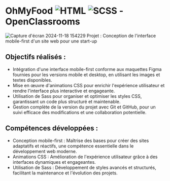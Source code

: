 # OhMyFood ![HTML](https://img.shields.io/badge/HTML5-E34F26?style=flat&logo=html5&logoColor=white) ![SCSS](https://img.shields.io/badge/Sass-CC6699?style=flat&logo=sass&logoColor=white) - OpenClassrooms
![Capture d'écran 2024-11-18 154229](https://github.com/user-attachments/assets/2d3ef228-8d65-4753-8b75-6609dea84a53)
Projet : Conception de l'interface mobile-first d'un site web pour une start-up

## Objectifs réalisés :
- Intégration d'une interface mobile-first conforme aux maquettes Figma fournies pour les versions mobile et desktop, en utilisant les images et textes disponibles.
- Mise en œuvre d'animations CSS pour enrichir l'expérience utilisateur et rendre l'interface plus interactive et engageante.
- Utilisation de Sass pour organiser et optimiser les styles CSS, garantissant un code plus structuré et maintenable.
- Gestion complète de la version du projet avec Git et GitHub, pour un suivi efficace des modifications et une collaboration potentielle.

## Compétences développées :
- Conception mobile-first : Maîtrise des bases pour créer des sites adaptatifs et réactifs, une compétence essentielle dans le développement web moderne.
- Animations CSS : Amélioration de l'expérience utilisateur grâce à des interfaces dynamiques et engageantes.
- Utilisation de Sass : Développement de styles avancés et structurés, facilitant la maintenance et l'évolution des projets.

